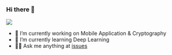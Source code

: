 ### Hi there 👋

<img align="top" src="https://github-readme-stats.vercel.app/api?username=chinsyo&show_icons=true&theme=buefy" /> 

- 🔭 I’m currently working on Mobile Application & Cryptography
- 🌱 I’m currently learning Deep Learning
- 🙇🏻 Ask me anything at [issues](https://github.com/chinsyo/chinsyo/issues)
